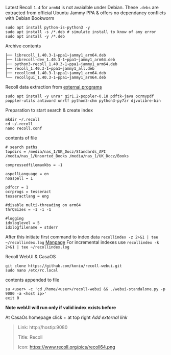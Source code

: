 Latest Recoll `1.4` for `arm64` is not avaialble under Debian. These `.debs` are extracted from official Ubuntu Jammy PPA & offers no dependancy conflicts with Debian Bookworm
```
sudo apt install python-is-python3 -y
sudo apt install -s /*.deb # simulate install to know of any error
sudo apt install -y /*.deb
```
Archive contents
```
├── librecoll_1.40.3-1~ppa1~jammy1_arm64.deb
├── librecoll-dev_1.40.3-1~ppa1~jammy1_arm64.deb
├── python3-recoll_1.40.3-1~ppa1~jammy1_arm64.deb
├── recoll_1.40.3-1~ppa1~jammy1_all.deb
├── recollcmd_1.40.3-1~ppa1~jammy1_arm64.deb
└── recollgui_1.40.3-1~ppa1~jammy1_arm64.deb
```
Recoll data extraction from [external programs](https://www.recoll.org/pages/features.html#doctypes.helpers)
```
sudo apt install -y unrar gir1.2-poppler-0.18 pdftk-java ocrmypdf poppler-utils antiword unrtf python3-chm python3-py7zr djvulibre-bin 
```
Preparation to start search & create index
```
mkdir ~/.recoll
cd ~/.recoll
nano recoll.conf
```
contents of file
```
# search paths
topdirs = /media/nas_1/UK_Docz/Standards_API /media/nas_1/Unsorted_Books /media/nas_1/UK_Docz/Books

compressedfilemaxkbs = -1

aspellLanguage = en
noaspell = 1

pdfocr = 1
ocrprogs = tesseract
tesseractlang = eng

#disable multi-threading on arm64
thrQSizes = -1 -1 -1

#logging
idxloglevel = 5
idxlogfilename = stderr
```
After this initiate first command to index data `recollindex -z 2>&1 | tee ~/recollindex.log` [Manpage](https://www.recoll.org/manpages/recollindex.1.html) For incremental indexes use `recollindex -k 2>&1 | tee ~/recollindex.log`

Recoll WebUI & CasaOS
```
git clone https://github.com/koniu/recoll-webui.git
sudo nano /etc/rc.local
```
contents appended to file
```
su <user> -c 'cd /home/<user>/recoll-webui && ./webui-standalone.py -p 9080 -a <host ip>' 
exit 0
```
**Note webUI will run only if valid index exists before**

At CasaOs homepage click + at top right _Add external link_
> Link: http://hostip:9080
> 
> Title: Recoll
> 
> Icon: https://www.recoll.org/pics/recoll64.png
